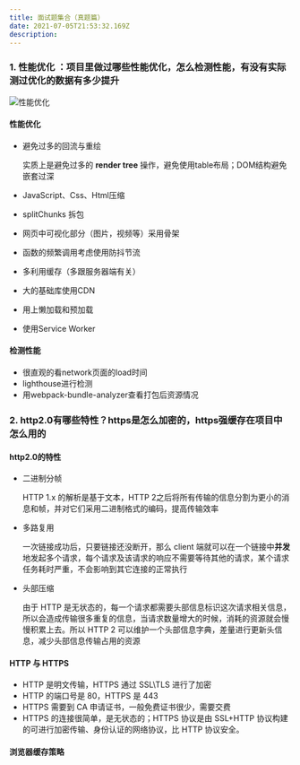 ```yaml
---
title: 面试题集合（真题篇）
date: 2021-07-05T21:53:32.169Z
description: 
---
```


### 1. 性能优化 ：项⽬⾥做过哪些性能优化，怎么检测性能，有没有实际测过优化的数据有多少提升
  ![性能优化](performance.jpeg)

#### 性能优化

- 避免过多的回流与重绘
  
  实质上是避免过多的 **render tree** 操作，避免使用table布局；DOM结构避免嵌套过深

- JavaScript、Css、Html压缩
- splitChunks 拆包
- 网页中可视化部分（图片，视频等）采用骨架
- 函数的频繁调用考虑使用防抖节流
- 多利用缓存（多跟服务器端有关）
- 大的基础库使用CDN
- 用上懒加载和预加载
- 使用Service Worker
  
#### 检测性能

- 很直观的看network页面的load时间
- lighthouse进行检测
- 用webpack-bundle-analyzer查看打包后资源情况
  
### 2. http2.0有哪些特性？https是怎么加密的，https强缓存在项目中怎么用的

#### http2.0的特性
- 二进制分帧

  HTTP 1.x 的解析是基于文本，HTTP 2之后将所有传输的信息分割为更小的消息和帧，并对它们采用二进制格式的编码，提高传输效率

- 多路复用
  
  一次链接成功后，只要链接还没断开，那么 client 端就可以在一个链接中**并发**地发起多个请求，每个请求及该请求的响应不需要等待其他的请求，某个请求任务耗时严重，不会影响到其它连接的正常执行

- 头部压缩
  
  由于 HTTP 是无状态的，每一个请求都需要头部信息标识这次请求相关信息，所以会造成传输很多重复的信息，当请求数量增大的时候，消耗的资源就会慢慢积累上去。所以 HTTP 2 可以维护一个头部信息字典，差量进行更新头信息，减少头部信息传输占用的资源

#### HTTP 与 HTTPS

- HTTP 是明文传输，HTTPS 通过 SSL\TLS 进行了加密
- HTTP 的端口号是 80，HTTPS 是 443
- HTTPS 需要到 CA 申请证书，一般免费证书很少，需要交费
- HTTPS 的连接很简单，是无状态的；HTTPS 协议是由 SSL+HTTP 协议构建的可进行加密传输、身份认证的网络协议，比 HTTP 协议安全。

#### 浏览器缓存策略

